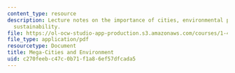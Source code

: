 ```yaml
---
content_type: resource
description: Lecture notes on the importance of cities, environmental policy, and
  sustainability.
file: https://ol-ocw-studio-app-production.s3.amazonaws.com/courses/1-463j-the-impact-of-globalization-on-the-built-environment-fall-2009/c270feebc47c0b71f1a86ef57dfcada5_MIT1_463JF09_lec12.pdf
file_type: application/pdf
resourcetype: Document
title: Mega-Cities and Environment
uid: c270feeb-c47c-0b71-f1a8-6ef57dfcada5
---
```

